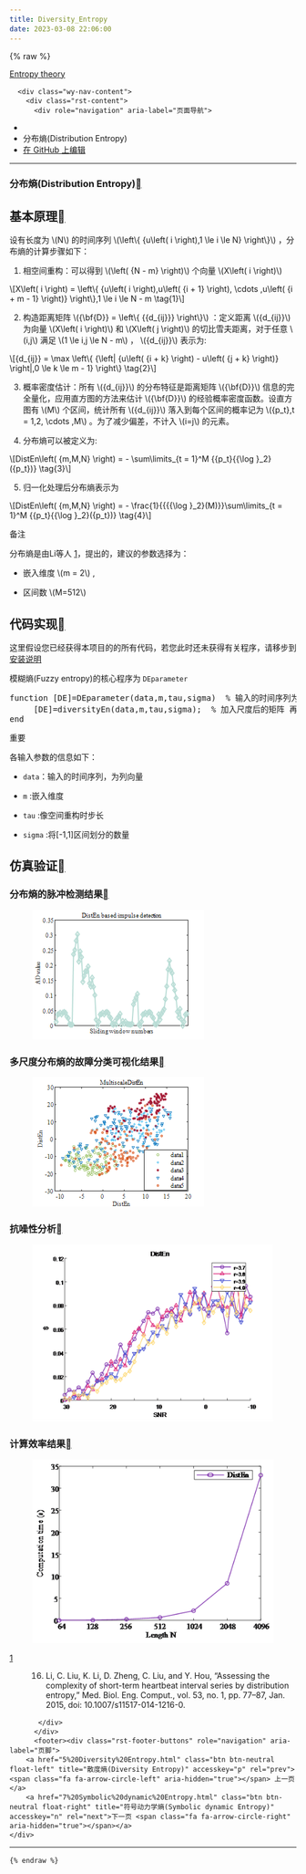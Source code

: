 ```yaml
---
title: Diversity_Entropy
date: 2023-03-08 22:06:00
---
```


{% raw %}

 <section data-toggle="wy-nav-shift" class="wy-nav-content-wrap"><nav class="wy-nav-top" aria-label="移动版导航菜单" >
          <i data-toggle="wy-nav-top" class="fa fa-bars"></i>
          <a href="../../index.html">Entropy theory</a>
      </nav>

      <div class="wy-nav-content">
        <div class="rst-content">
          <div role="navigation" aria-label="页面导航">
  <ul class="wy-breadcrumbs">
      <li><a href="../../index.html" class="icon icon-home"></a></li>
      <li class="breadcrumb-item active">分布熵(Distribution Entropy)</li>
<li class="wy-breadcrumbs-aside">
   <a href="https://github.com/609520262/Deploy-static-content-to-Pages/tree/main/docs/index.rst" class="fa fa-github"> 在 GitHub 上编辑</a>
</li>

  </ul>
  <hr/>
</div>
          <div role="main" class="document" itemscope="itemscope" itemtype="http://schema.org/Article">
           <div itemprop="articleBody">
             
  <section id="distribution-entropy">
<h1>分布熵(Distribution Entropy)<a class="headerlink" href="#distribution-entropy" title="此标题的永久链接"></a></h1>
<section id="id1">
<h2>基本原理<a class="headerlink" href="#id1" title="此标题的永久链接"></a></h2>
<p>设有长度为  <span class="math notranslate nohighlight">\(N\)</span> 的时间序列  <span class="math notranslate nohighlight">\(\left\{ {u\left( i \right),1 \le i \le N} \right\}\)</span> ，分布熵的计算步骤如下：</p>
<ol class="arabic simple">
<li><p>相空间重构：可以得到  <span class="math notranslate nohighlight">\(\left( {N - m} \right)\)</span> 个向量 <span class="math notranslate nohighlight">\(X\left( i \right)\)</span></p></li>
</ol>
<div class="math notranslate nohighlight">
\[X\left( i \right) = \left\{ {u\left( i \right),u\left( {i + 1} \right), \cdots ,u\left( {i + m - 1} \right)} \right\},1 \le i \le N - m \tag{1}\]</div>
<ol class="arabic simple" start="2">
<li><p>构造距离矩阵 <span class="math notranslate nohighlight">\({\bf{D}} = \left\{ {{d_{ij}}} \right\}\)</span> ：定义距离 <span class="math notranslate nohighlight">\({d_{ij}}\)</span> 为向量  <span class="math notranslate nohighlight">\(X\left( i \right)\)</span> 和 <span class="math notranslate nohighlight">\(X\left( j \right)\)</span> 的切比雪夫距离，对于任意 <span class="math notranslate nohighlight">\(i,j\)</span> 满足  <span class="math notranslate nohighlight">\(1 \le i,j \le N - m\)</span> ， <span class="math notranslate nohighlight">\({d_{ij}}\)</span>  表示为:</p></li>
</ol>
<div class="math notranslate nohighlight">
\[{d_{ij}} = \max \left\{ {\left| {u\left( {i + k} \right) - u\left( {j + k} \right)} \right|,0 \le k \le m - 1} \right\} \tag{2}\]</div>
<ol class="arabic simple" start="3">
<li><p>概率密度估计：所有 <span class="math notranslate nohighlight">\({d_{ij}}\)</span> 的分布特征是距离矩阵 <span class="math notranslate nohighlight">\({\bf{D}}\)</span> 信息的完全量化，应用直方图的方法来估计  <span class="math notranslate nohighlight">\({\bf{D}}\)</span>  的经验概率密度函数。设直方图有  <span class="math notranslate nohighlight">\(M\)</span> 个区间，统计所有 <span class="math notranslate nohighlight">\({d_{ij}}\)</span> 落入到每个区间的概率记为  <span class="math notranslate nohighlight">\({p_t},t = 1,2, \cdots ,M\)</span> 。为了减少偏差，不计入  <span class="math notranslate nohighlight">\(i=j\)</span> 的元素。</p></li>
<li><p>分布熵可以被定义为:</p></li>
</ol>
<div class="math notranslate nohighlight">
\[DistEn\left( {m,M,N} \right) =  - \sum\limits_{t = 1}^M {{p_t}{{\log }_2}({p_t})}    \tag{3}\]</div>
<ol class="arabic simple" start="5">
<li><p>归一化处理后分布熵表示为</p></li>
</ol>
<div class="math notranslate nohighlight">
\[DistEn\left( {m,M,N} \right) =  - \frac{1}{{{{\log }_2}(M)}}\sum\limits_{t = 1}^M {{p_t}{{\log }_2}({p_t})}  \tag{4}\]</div>
<div class="admonition note">
<p class="admonition-title">备注</p>
<p>分布熵是由Li等人 <a class="footnote-reference brackets" href="#id9" id="id2">1</a>，提出的，建议的参数选择为：</p>
<ul class="simple">
<li><p>嵌入维度  <span class="math notranslate nohighlight">\(m = 2\)</span>  ,</p></li>
<li><p>区间数  <span class="math notranslate nohighlight">\(M=512\)</span></p></li>
</ul>
</div>
</section>
<section id="id3">
<h2>代码实现<a class="headerlink" href="#id3" title="此标题的永久链接"></a></h2>
<p>这里假设您已经获得本项目的的所有代码，若您此时还未获得有关程序，请移步到  <a class="reference internal" href="../install.html"><span class="doc">安装说明</span></a></p>
<p>模糊熵(Fuzzy entropy)的核心程序为  <code class="docutils literal notranslate"><span class="pre">DEparameter</span></code></p>
<div class="highlight-c++ notranslate"><div class="highlight"><pre><span></span><span class="n">function</span><span class="w"> </span><span class="p">[</span><span class="n">DE</span><span class="p">]</span><span class="o">=</span><span class="n">DEparameter</span><span class="p">(</span><span class="n">data</span><span class="p">,</span><span class="n">m</span><span class="p">,</span><span class="n">tau</span><span class="p">,</span><span class="n">sigma</span><span class="p">)</span><span class="w">  </span><span class="o">%</span><span class="w"> </span><span class="n">输入的时间序列为列向量即可</span><span class="w"></span>
<span class="w">     </span><span class="p">[</span><span class="n">DE</span><span class="p">]</span><span class="o">=</span><span class="n">diversityEn</span><span class="p">(</span><span class="n">data</span><span class="p">,</span><span class="n">m</span><span class="p">,</span><span class="n">tau</span><span class="p">,</span><span class="n">sigma</span><span class="p">);</span><span class="w">  </span><span class="o">%</span><span class="w"> </span><span class="n">加入尺度后的矩阵</span><span class="w"> </span><span class="n">再嵌入m维度</span><span class="p">,</span><span class="n">按步骤求出散度熵</span><span class="w"></span>
<span class="n">end</span><span class="w"></span>
</pre></div>
</div>
<div class="admonition important">
<p class="admonition-title">重要</p>
<p>各输入参数的信息如下：</p>
<ul class="simple">
<li><p><code class="docutils literal notranslate"><span class="pre">data</span></code>：输入的时间序列，为列向量</p></li>
<li><p><code class="docutils literal notranslate"><span class="pre">m</span></code> :嵌入维度</p></li>
<li><p><code class="docutils literal notranslate"><span class="pre">tau</span></code> :像空间重构时步长</p></li>
<li><p><code class="docutils literal notranslate"><span class="pre">sigma</span></code> :将[-1,1]区间划分的数量</p></li>
</ul>
</div>
</section>
<section id="id4">
<h2>仿真验证<a class="headerlink" href="#id4" title="此标题的永久链接"></a></h2>
<section id="id5">
<h3>分布熵的脉冲检测结果<a class="headerlink" href="#id5" title="此标题的永久链接"></a></h3>
<figure class="align-center">
<img alt="分布熵的脉冲检测结果" src="/assets/DistEn.png" />
</figure>
</section>
<section id="id6">
<h3>多尺度分布熵的故障分类可视化结果<a class="headerlink" href="#id6" title="此标题的永久链接"></a></h3>
<figure class="align-center">
<img alt="多尺度分布熵的故障分类可视化结果" src="/assets/MultiDistEn.png" />
</figure>
</section>
<section id="id7">
<h3>抗噪性分析<a class="headerlink" href="#id7" title="此标题的永久链接"></a></h3>
<figure class="align-center">
<img alt="抗噪性分析" src="/assets/DistEn1.png" />
</figure>
</section>
<section id="id8">
<h3>计算效率结果<a class="headerlink" href="#id8" title="此标题的永久链接"></a></h3>
<figure class="align-center">
<img alt="计算效率结果" src="/assets/DistEn2.png" />
</figure>
<dl class="footnote brackets">
<dt class="label" id="id9"><span class="brackets"><a class="fn-backref" href="#id2">1</a></span></dt>
<dd><ol class="upperalpha simple" start="16">
<li><p>Li, C. Liu, K. Li, D. Zheng, C. Liu, and Y. Hou, “Assessing the complexity of short-term heartbeat interval series by distribution entropy,” Med. Biol. Eng. Comput., vol. 53, no. 1, pp. 77–87, Jan. 2015, doi: 10.1007/s11517-014-1216-0.</p></li>
</ol>
</dd>
</dl>
</section>
</section>
</section>


           </div>
          </div>
          <footer><div class="rst-footer-buttons" role="navigation" aria-label="页脚">
        <a href="5%20Diversity%20Entropy.html" class="btn btn-neutral float-left" title="散度熵(Diversity Entropy)" accesskey="p" rel="prev"><span class="fa fa-arrow-circle-left" aria-hidden="true"></span> 上一页</a>
        <a href="7%20Symbolic%20dynamic%20Entropy.html" class="btn btn-neutral float-right" title="符号动力学熵(Symbolic dynamic Entropy)" accesskey="n" rel="next">下一页 <span class="fa fa-arrow-circle-right" aria-hidden="true"></span></a>
    </div>

  <hr/>

  
   

</footer>
        </div>
      </div>
    </section>
    
	
	
	{% endraw %}
